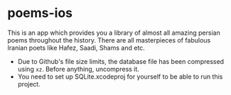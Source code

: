 # poems-ios

This is an app which provides you a library of almost all amazing persian poems throughout the history. There are all masterpieces of fabulous Iranian poets like Hafez, Saadi, Shams and etc.

* Due to Github's file size limits, the database file has been compressed using `xz`. Before anything, uncompress it.
* You need to set up SQLite.xcodeproj for yourself to be able to run this project.
